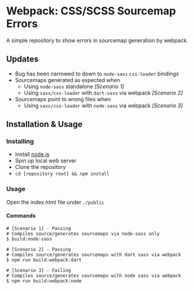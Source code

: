 # Webpack: CSS/SCSS Sourcemap Errors

A simple repository to show errors in sourcemap generation by webpack.

## Updates

- Bug has been narrowed to down to `node-sass` `css-loader` bindings
- Sourcemaps generated as expected when
  - Using `node-sass` standalone _[Scenario 1]_
  - Using `sass/css-loader` with `dart-sass` via webpack _[Scenario 2]_
- Sourcemaps point to wrong files when
  - Using `sass/css-loader` with `node-sass` via webpack _[Scenario 3]_

## Installation & Usage

### Installing

- Install [node.js](https://nodejs.org/en/)
- Spin up local web server
- Clone the repository
- `cd [repository root] && npm install`

### Usage

Open the index.html file under `./public`

#### Commands

```
# [Scenario 1] - Passing
# Compiles source/generates sourcemaps via node-sass only
$ build:node-sass

# [Scenario 2] - Passing
# Compiles source/generates sourcemaps with dart sass via webpack
$ npm run build:webpack:dart

# [Scenario 3] - Failing
# Compiles source/generates sourcemaps with node sass via webpack
$ npm run build:webpack:node
```